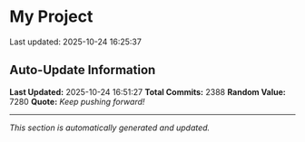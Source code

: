 # My Project


Last updated: 2025-10-24 16:25:37



























































































































































































































































































































































































































































































































































































































































































































































































































































































































































































































































































































































































































































































































































































































































































































































































































































































































































































































































































































































































































































































































































































































































































































































































































































































































































































































































































































































































































































































## Auto-Update Information

**Last Updated:** 2025-10-24 16:51:27
**Total Commits:** 2388
**Random Value:** 7280
**Quote:** _Keep pushing forward!_

---
_This section is automatically generated and updated._